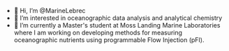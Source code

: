 - 👋 Hi, I’m @MarineLebrec
- 👀 I’m interested in oceanographic data analysis and analytical chemistry
- 🌱 I’m currently a Master's student at Moss Landing Marine Laboratories where I am working on developing methods for measuring oceanographic nutrients using programmable Flow Injection (pFI).

<!---
MarineLebrec/MarineLebrec is a ✨ special ✨ repository because its `README.md` (this file) appears on your GitHub profile.
You can click the Preview link to take a look at your changes.
--->
